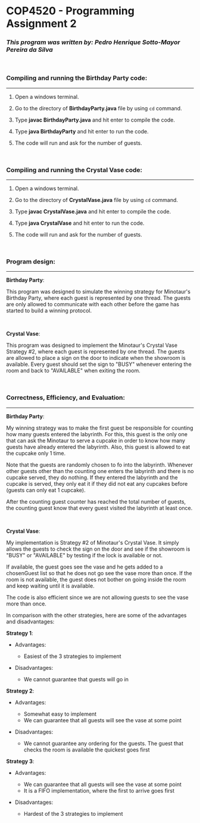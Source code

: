 # COP4520 - Programming Assignment 2

### _This program was written by: Pedro Henrique Sotto-Mayor Pereira da Silva_

<br />

### Compiling and running the Birthday Party code:

---

1. Open a windows terminal.

2. Go to the directory of **BirthdayParty.java** file by using `cd` command.

3. Type **javac BirthdayParty.java** and hit enter to compile the code.

4. Type **java BirthdayParty** and hit enter to run the code.

5. The code will run and ask for the number of guests.

<br />

### Compiling and running the Crystal Vase code:

---

1. Open a windows terminal.

2. Go to the directory of **CrystalVase.java** file by using `cd` command.

3. Type **javac CrystalVase.java** and hit enter to compile the code.

4. Type **java CrystalVase** and hit enter to run the code.

5. The code will run and ask for the number of guests.

<br />

### Program design:

---

**Birthday Party**:

This program was designed to simulate the winning strategy for Minotaur's Birthday Party, where each guest is represented by one thread. The guests are only allowed to communicate with each other before the game has started to build a winning protocol.

<br />

**Crystal Vase**:

This program was designed to implement the Minotaur's Crystal Vase Strategy #2, where each guest is represented by one thread. The guests are allowed to place a sign on the door to indicate when the showroom is available. Every guest should set the sign to "BUSY" whenever entering the room and back to "AVAILABLE" when exiting the room.

<br />

### Correctness, Efficiency, and Evaluation:

---

**Birthday Party**:

My winning strategy was to make the first guest be responsible for counting how many guests entered the labyrinth. For this, this guest is the only one that can ask the Minotaur to serve a cupcake in order to know how many guests have already entered the labyrinth. Also, this guest is allowed to eat the cupcake only 1 time.

Note that the guests are randomly chosen to fo into the labyrinth. Whenever other guests other than the counting one enters the labyrinth and there is no cupcake served, they do nothing. If they entered the labyrinth and the cupcake is served, they only eat it if they did not eat any cupcakes before (guests can only eat 1 cupcake).

After the counting guest counter has reached the total number of guests, the counting guest know that every guest visited the labyrinth at least once.

<br />

**Crystal Vase**:

My implementation is Strategy #2 of Minotaur's Crystal Vase. It simply allows the guests to check the sign on the door and see if the showroom is "BUSY" or "AVAILABLE" by testing if the lock is available or not.

If available, the guest goes see the vase and he gets added to a chosenGuest list so that he does not go see the vase more than once. If the room is not available, the guest does not bother on going inside the room and keep waiting until it is available.

The code is also efficient since we are not allowing guests to see the vase more than once.

In comparison with the other strategies, here are some of the advantages and disadvantages:

**Strategy 1**:

- Advantages:

  - Easiest of the 3 strategies to implement

- Disadvantages:

  - We cannot guarantee that guests will go in

**Strategy 2**:

- Advantages:

  - Somewhat easy to implement
  - We can guarantee that all guests will see the vase at some point

- Disadvantages:

  - We cannot guarantee any ordering for the guests. The guest that checks the room is available the quickest goes first

**Strategy 3**:

- Advantages:

  - We can guarantee that all guests will see the vase at some point
  - It is a FIFO implementation, where the first to arrive goes first

- Disadvantages:

  - Hardest of the 3 strategies to implement
